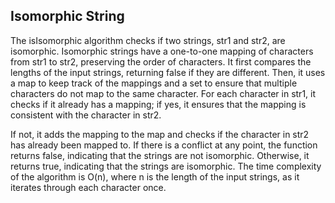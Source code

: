 ## Isomorphic String

The isIsomorphic algorithm checks if two strings, str1 and str2, are isomorphic. Isomorphic strings have a one-to-one mapping of characters from str1 to str2, preserving the order of characters. It first compares the lengths of the input strings, returning false if they are different. Then, it uses a map to keep track of the mappings and a set to ensure that multiple characters do not map to the same character. For each character in str1, it checks if it already has a mapping; if yes, it ensures that the mapping is consistent with the character in str2.

If not, it adds the mapping to the map and checks if the character in str2 has already been mapped to. If there is a conflict at any point, the function returns false, indicating that the strings are not isomorphic. Otherwise, it returns true, indicating that the strings are isomorphic. The time complexity of the algorithm is O(n), where n is the length of the input strings, as it iterates through each character once.